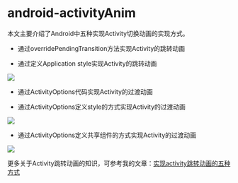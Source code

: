 # android-activityAnim

本文主要介绍了Android中五种实现Activity切换动画的实现方式。

- 通过overridePendingTransition方法实现Activity的跳转动画

- 通过定义Application style实现Activity的跳转动画
<img src="https://github.com/yipianfengye/android-activityAnim/blob/master/images/ezgif.com-video-to-gif.gif">


- 通过ActivityOptions代码实现Activity的过渡动画

- 通过ActivityOptions定义style的方式实现Activity的过渡动画
<img src="https://github.com/yipianfengye/android-activityAnim/blob/master/images/ezgif.com-video-to-gif%20(1).gif">


- 通过ActivityOptions定义共享组件的方式实现Activity的过渡动画
<img src="https://github.com/yipianfengye/android-activityAnim/blob/master/images/ezgif.com-video-to-gif%20(2).gif">

更多关于Activity跳转动画的知识，可参考我的文章：<a href="http://blog.csdn.net/qq_23547831/article/details/51821159">实现activity跳转动画的五种方式</a>
